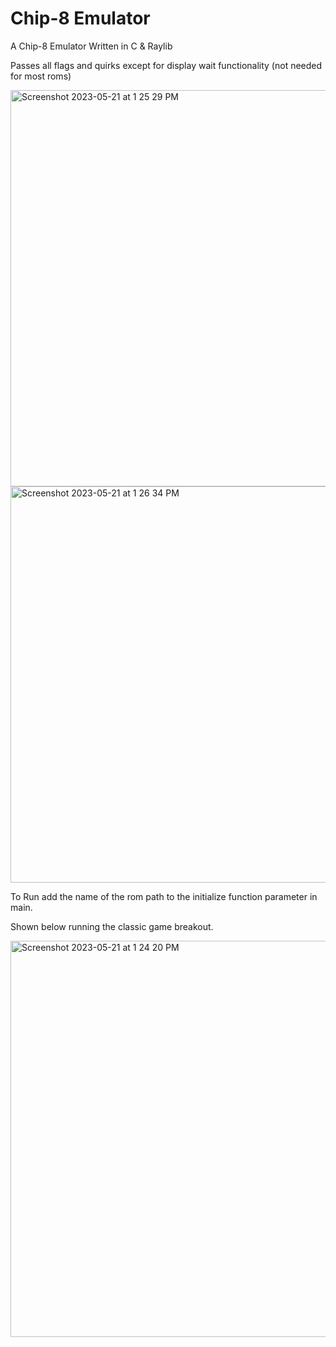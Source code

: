 # Chip-8 Emulator
A Chip-8 Emulator Written in C & Raylib

Passes all flags and quirks except for display wait functionality (not needed for most roms)

<img width="634" alt="Screenshot 2023-05-21 at 1 25 29 PM" src="https://github.com/ericquirinale/chip8emulator/assets/42500803/b9a09f46-3950-4dde-b864-0dd4e4e9ad60">

<img width="634" alt="Screenshot 2023-05-21 at 1 26 34 PM" src="https://github.com/ericquirinale/chip8emulator/assets/42500803/fa6f5a9b-108f-4c26-bab7-47e5294bb228">

To Run add the name of the rom path to the initialize function parameter in main.

Shown below running the classic game breakout.

<img width="634" alt="Screenshot 2023-05-21 at 1 24 20 PM" src="https://github.com/ericquirinale/chip8emulator/assets/42500803/f5f12170-28dd-472a-b0cd-4bb0c204fead">
